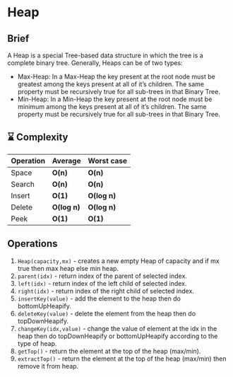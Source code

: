 
# Heap

## Brief
A Heap is a special Tree-based data structure in which the tree is a complete binary tree. Generally, Heaps can be of two types:

- Max-Heap: In a Max-Heap the key present at the root node must be greatest among the keys present at all of it’s children. The same property must be recursively true for all sub-trees in that Binary Tree.
- Min-Heap: In a Min-Heap the key present at the root node must be minimum among the keys present at all of it’s children. The same property must be recursively true for all sub-trees in that Binary Tree.

## :hourglass: Complexity

| Operation     | Average       | Worst case   |
| ------------- | ------------- | ------------ |
| Space         | **O(n)**      | **O(n)**     |
| Search        | **O(n)**  | **O(n)** |
| Insert        | **O(1)**  | **O(log n)** |
| Delete        | **O(log n)**  | **O(log n)** |
| Peek        | **O(1)**  | **O(1)** |


## Operations

1. `Heap(capacity,mx)` - creates a new empty Heap of capacity and if mx true then max heap else min heap.
1. `parent(idx)` - return index of the parent of selected index.
1. `left(idx)` - return index of the left child of selected index.
1. `right(idx)` - return index of the right child of selected index.
1. `insertKey(value)` - add the element to the heap then do bottomUpHeapify.
1. `deleteKey(value)` - delete the element from the heap then do topDownHeapify.
1. `changeKey(idx,value)` - change the value of element at the idx in the heap then do topDownHeapify or bottomUpHeapify according to the type of heap.
1. `getTop()` - return the element at the top of the heap (max/min).
1. `extractTop()` - return the element at the top of the heap (max/min) then remove it from heap.
